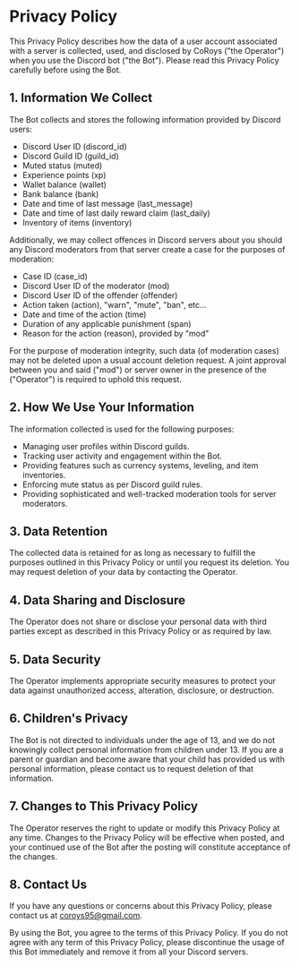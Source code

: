# Privacy Policy

This Privacy Policy describes how the data of a user account associated with a server is collected, used, and disclosed by CoRoys ("the Operator") when you use the Discord bot ("the Bot"). Please read this Privacy Policy carefully before using the Bot.

## 1. Information We Collect

The Bot collects and stores the following information provided by Discord users:

- Discord User ID (discord_id)
- Discord Guild ID (guild_id)
- Muted status (muted)
- Experience points (xp)
- Wallet balance (wallet)
- Bank balance (bank)
- Date and time of last message (last_message)
- Date and time of last daily reward claim (last_daily)
- Inventory of items (inventory)

Additionally, we may collect offences in Discord servers about you should any Discord moderators from that server create a case for the purposes of moderation:

- Case ID (case_id)
- Discord User ID of the moderator (mod)
- Discord User ID of the offender (offender)
- Action taken (action), "warn", "mute", "ban", etc...
- Date and time of the action (time)
- Duration of any applicable punishment (span)
- Reason for the action (reason), provided by "mod"

For the purpose of moderation integrity, such data (of moderation cases) may not be deleted upon a usual account deletion request. A joint approval between you and said ("mod") or server owner in the presence of the ("Operator") is required to uphold this request.

## 2. How We Use Your Information

The information collected is used for the following purposes:

- Managing user profiles within Discord guilds.
- Tracking user activity and engagement within the Bot.
- Providing features such as currency systems, leveling, and item inventories.
- Enforcing mute status as per Discord guild rules.
- Providing sophisticated and well-tracked moderation tools for server moderators.
  
## 3. Data Retention

The collected data is retained for as long as necessary to fulfill the purposes outlined in this Privacy Policy or until you request its deletion. You may request deletion of your data by contacting the Operator.

## 4. Data Sharing and Disclosure

The Operator does not share or disclose your personal data with third parties except as described in this Privacy Policy or as required by law.

## 5. Data Security

The Operator implements appropriate security measures to protect your data against unauthorized access, alteration, disclosure, or destruction.

## 6. Children's Privacy

The Bot is not directed to individuals under the age of 13, and we do not knowingly collect personal information from children under 13. If you are a parent or guardian and become aware that your child has provided us with personal information, please contact us to request deletion of that information.

## 7. Changes to This Privacy Policy

The Operator reserves the right to update or modify this Privacy Policy at any time. Changes to the Privacy Policy will be effective when posted, and your continued use of the Bot after the posting will constitute acceptance of the changes.

## 8. Contact Us

If you have any questions or concerns about this Privacy Policy, please contact us at coroys95@gmail.com.

By using the Bot, you agree to the terms of this Privacy Policy. If you do not agree with any term of this Privacy Policy, please discontinue the usage of this Bot immediately and remove it from all your Discord servers.
